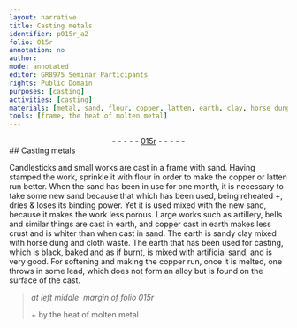 ```yaml
---
layout: narrative
title: Casting metals
identifier: p015r_a2
folio: 015r
annotation: no
author:
mode: annotated
editor: GR8975 Seminar Participants
rights: Public Domain
purposes: [casting]
activities: [casting]
materials: [metal, sand, flour, copper, latten, earth, clay, horse dung, cloth, lead]
tools: [frame, the heat of molten metal]
---
```


 <div class="folio" align="center">- - - - - <a href="http://gallica.bnf.fr/ark:/12148/btv1b10500001g/f35.image" target="_blank">015r</a> - - - - - </div>   <span class="activity"></span> 
## Casting <span class="material">metal</span>s

 
Candlesticks and small works are cast in a <span class="tool">frame</span> with <span class="material">sand</span>. Having stamped the work, sprinkle it with <span class="material">flour</span> in order to make the <span class="material">copper</span> or <span class="material">latten</span> run better. When the <span class="material">sand</span> has been in use for one month, it is necessary to take some new <span class="material">sand</span> because that which has been used, being reheated \+, dries & loses its binding power. Yet it is used mixed with the new <span class="material">sand</span>, because it makes the work less porous. Large works such as artillery, bells and similar things are cast in <span class="material">earth</span>, and <span class="material">copper</span> cast in <span class="material">earth</span> makes less crust and is <span class="color">white</span>r than when cast in <span class="material">sand</span>. The <span class="material">earth</span> is <span class="material_format">sandy <span class="material">clay</span></span> mixed with <span class="material"><span class="animal">horse</span> dung</span> and <span class="material_format"><span class="material">cloth</span> waste</span>. The <span class="material">earth</span> that has been used for casting, which is <span class="color">black</span>, baked and as if burnt, is mixed with <span class="material_format">artificial <span class="material">sand</span></span>, and is very good. For softening and making the <span class="material">copper</span> run, once it is melted, one throws in some <span class="material">lead</span>, which does not form an alloy but is found on the surface of the cast.
 
> *at left middle  margin of folio 015r*
> 
> \+ by <span class="tool">the heat of <span class="material_format">molten <span class="material">metal</span></span></span>
 